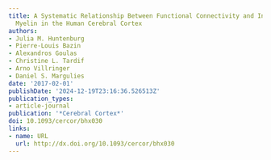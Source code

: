```yaml
---
title: A Systematic Relationship Between Functional Connectivity and Intracortical
  Myelin in the Human Cerebral Cortex
authors:
- Julia M. Huntenburg
- Pierre-Louis Bazin
- Alexandros Goulas
- Christine L. Tardif
- Arno Villringer
- Daniel S. Margulies
date: '2017-02-01'
publishDate: '2024-12-19T23:16:36.526513Z'
publication_types:
- article-journal
publication: '*Cerebral Cortex*'
doi: 10.1093/cercor/bhx030
links:
- name: URL
  url: http://dx.doi.org/10.1093/cercor/bhx030
---
```

